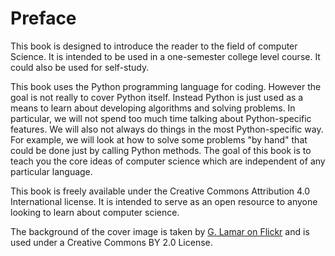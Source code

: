 Preface
=======

This book is designed to introduce the reader to the field of computer
Science. It is intended to be used in a one-semester college level
course. It could also be used for self-study.

This book uses the Python programming language for coding. However the
goal is not really to cover Python itself. Instead Python is just used
as a means to learn about developing algorithms and solving problems. In
particular, we will not spend too much time talking about
Python-specific features. We will also not always do things in the most
Python-specific way. For example, we will look at how to solve some
problems "by hand" that could be done just by calling Python methods.
The goal of this book is to teach you the core ideas of computer science
which are independent of any particular language.

This book is freely available under the Creative Commons Attribution 4.0
International license. It is intended to serve as an open resource to
anyone looking to learn about computer science.

The background of the cover image is taken
by [G. Lamar on Flickr](https://www.flickr.com/photos/geewhypics/50076471866/)
and is used under a Creative Commons BY 2.0 License.

